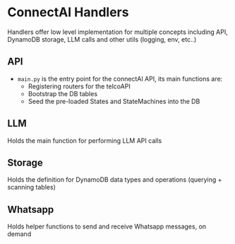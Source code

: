 # ConnectAI Handlers

Handlers offer low level implementation for multiple concepts including API, DynamoDB storage, LLM calls and other utils (logging, env, etc..)

## API

- `main.py` is the entry point for the connectAI API, its main functions are:
    - Registering routers for the telcoAPI
    - Bootstrap the DB tables
    - Seed the pre-loaded States and StateMachines into the DB

## LLM

Holds the main function for performing LLM API calls

## Storage

Holds the definition for DynamoDB data types and operations (querying + scanning tables)

## Whatsapp

Holds helper functions to send and receive Whatsapp messages, on demand
